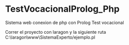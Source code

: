 # TestVocacionalProlog_Php
Sistema web conexion de php con Prolog
Test vocacional

Correr el proyecto con laragon y la siguiente ruta 
C:\laragon\www\SistemaExperto/ejemplo.pl
